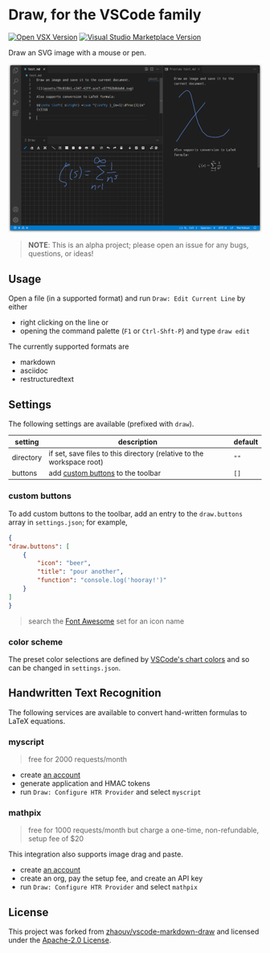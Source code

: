 # Draw, for the VSCode family

[![Open VSX Version](https://img.shields.io/open-vsx/v/hall/draw)](https://open-vsx.org/extension/hall/draw)
[![Visual Studio Marketplace Version](https://img.shields.io/visual-studio-marketplace/v/hall.draw)](https://marketplace.visualstudio.com/items?itemName=hall.draw)

Draw an SVG image with a mouse or pen.

![screenshot](docs/images/screenshot.png)

> **NOTE**: This is an alpha project; please open an issue for any bugs, questions, or ideas!

## Usage

Open a file (in a supported format) and run `Draw: Edit Current Line` by either

 - right clicking on the line or
 - opening the command palette (`F1` or `Ctrl-Shft-P`) and type `draw edit`

The currently supported formats are

 - markdown
 - asciidoc
 - restructuredtext


## Settings

The following settings are available (prefixed with `draw`).

| setting   | description                                                           | default |
| --------- | --------------------------------------------------------------------- | ------- |
| directory | if set, save files to this directory (relative to the workspace root) | `""`    |
| buttons   | add [custom buttons](#custom-buttons) to the toolbar                  | `[]`    |

### custom buttons

To add custom buttons to the toolbar, add an entry to the `draw.buttons` array in `settings.json`; for example,

```json
{
"draw.buttons": [
    {
        "icon": "beer",
        "title": "pour another",
        "function": "console.log('hooray!')"
    }
]
}
```

> search the [Font Awesome](https://fontawesome.com/v6/search?m=free&s=solid) set for an icon name

### color scheme

The preset color selections are defined by [VSCode's chart colors](https://code.visualstudio.com/api/references/theme-color#chart-colors) and so can be changed in `settings.json`.

## Handwritten Text Recognition

The following services are available to convert hand-written formulas to LaTeX equations.

### myscript

> free for 2000 requests/month

 - create [an account](https://developer.myscript.com/getting-started/web)
 - generate application and HMAC tokens
 - run `Draw: Configure HTR Provider` and select `myscript`

### mathpix

> free for 1000 requests/month but charge a one-time, non-refundable, setup fee of $20

This integration also supports image drag and paste.

 - create [an account](https://mathpix.com/docs/ocr/overview)
 - create an org, pay the setup fee, and create an API key
 - run `Draw: Configure HTR Provider` and select `mathpix`


## License

This project was forked from [zhaouv/vscode-markdown-draw](https://github.com/zhaouv/vscode-markdown-draw) and licensed under the [Apache-2.0 License](./LICENSE).
